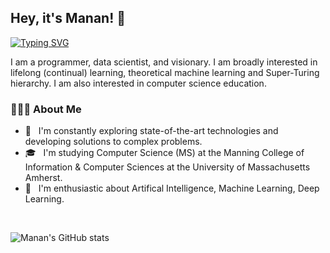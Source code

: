 ## Hey, it's Manan! 👋

[![Typing SVG](https://readme-typing-svg.demolab.com?font=Quattrocento+Sans&weight=500&size=25&pause=1000&color=F7E917&center=true&vCenter=true&width=435&lines=Programmer;Data+Scientist;Machine+Learning+Enthusiast)](https://git.io/typing-svg)

I am a programmer, data scientist, and visionary. I am broadly interested in lifelong (continual) learning, theoretical machine learning and Super-Turing hierarchy. I am also interested in computer science education.

### 👨🏻‍💻 About Me 

<!-- - 🔭 &nbsp; I’m currently learning Flutter Application Development -->
- 🤔 &nbsp; I'm constantly exploring state-of-the-art technologies and developing solutions to complex problems.
- 🎓 &nbsp; I'm studying Computer Science (MS) at the Manning College of Information & Computer Sciences at the University of Massachusetts Amherst. 
- 🌱 &nbsp; I'm enthusiastic about Artifical Intelligence, Machine Learning, Deep Learning.
<!-- - ✍️ &nbsp; Watching Anime and trying out latest design trends as hobbies/side hustles.
- ☕ &nbsp; I belive, a perfect cup of coffee can be the ultimate solution for any stress. 

<h3>🛠 Tech Stack</h3>

- 💻 &nbsp; Python | Dart | Java | C++  
- 🌐 &nbsp; Android | flutter | HTML | CSS | JavaScript | Bootstrap 
- 🛢 &nbsp; MySQL | Firebase | Xampp
- 🔧 &nbsp; Android Studio | PyCharm | Visual Studio code | Eclipse | Git
- 🖥 &nbsp; Adobe Xd | Illustrator | Photoshop | OpenShot

--> 

<br>

![Manan's GitHub stats](https://github-readme-stats.vercel.app/api?username=manantalwar&show_icons=true&theme=radical&count_private=true)
</br>


<!-- 
<h3> 🤝🏻 Connect with Me </h3>

<p align="center">
&nbsp; <a href="https://twitter.com/_souvik_guria" target="_blank" rel="noopener noreferrer"><img src="https://img.icons8.com/plasticine/100/000000/twitter.png" width="50" /></a>  
&nbsp; <a href="https://www.instagram.com/the_caffeine__addict/" target="_blank" rel="noopener noreferrer"><img src="https://img.icons8.com/plasticine/100/000000/instagram-new.png" width="50" /></a>  
&nbsp; <a href="https://www.linkedin.com/in/souvik-guria-/" target="_blank" rel="noopener noreferrer"><img src="https://img.icons8.com/plasticine/100/000000/linkedin.png" width="50" /></a>
&nbsp; <a href="mailto:souvikguria98@gmail.com" target="_blank" rel="noopener noreferrer"><img src="https://img.icons8.com/plasticine/100/000000/gmail.png"  width="50" /></a>
</p>

-->
<!--
**manantalwar/manantalwar** is a ✨ _special_ ✨ repository because its `README.md` (this file) appears on your GitHub profile.

Here are some ideas to get you started:

- 🔭 I’m currently working on ...
- 🌱 I’m currently learning ...
- 👯 I’m looking to collaborate on ...
- 🤔 I’m looking for help with ...
- 💬 Ask me about ...
- 📫 How to reach me: ...
- 😄 Pronouns: ...
- ⚡ Fun fact: ...
-->
